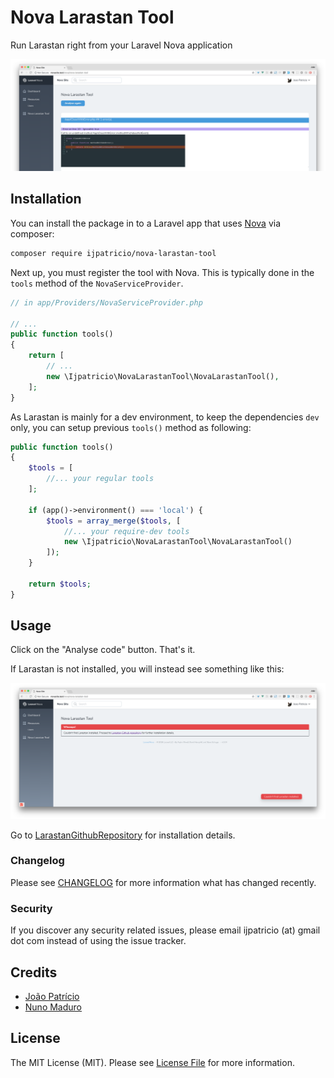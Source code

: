 # Nova Larastan Tool

Run Larastan right from your Laravel Nova application

![nova_larastan screenshot](docs/NovaLarastanTool.png)

## Installation

You can install the package in to a Laravel app that uses [Nova](https://nova.laravel.com) via composer:

```bash
composer require ijpatricio/nova-larastan-tool
```

Next up, you must register the tool with Nova. This is typically done in the `tools` method of the `NovaServiceProvider`.

```php
// in app/Providers/NovaServiceProvider.php

// ...
public function tools()
{
    return [
        // ...
        new \Ijpatricio\NovaLarastanTool\NovaLarastanTool(),
    ];
}
```

As Larastan is mainly for a dev environment, to keep the dependencies `dev` only, you can setup previous `tools()` method as following:
```php
public function tools()
{
    $tools = [
        //... your regular tools
    ];

    if (app()->environment() === 'local') {
        $tools = array_merge($tools, [
            //... your require-dev tools
            new \Ijpatricio\NovaLarastanTool\NovaLarastanTool()
        ]);
    }

    return $tools;
}
```


## Usage

Click on the "Analyse code" button. That's it.

If Larastan is not installed, you will instead see something like this:

![nova_larastan screenshot](docs/LarastanNotInstalled.png)

Go to [LarastanGithubRepository](https://github.com/nunomaduro/larastan) for installation details.

### Changelog

Please see [CHANGELOG](CHANGELOG.md) for more information what has changed recently.

### Security

If you discover any security related issues, please email ijpatricio (at) gmail dot com instead of using the issue tracker.

## Credits

- [João Patrício](https://github.com/ijpatricio)
- [Nuno Maduro](https://github.com/nunomaduro)

## License

The MIT License (MIT). Please see [License File](LICENSE.md) for more information.
